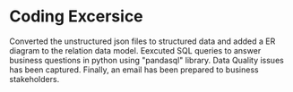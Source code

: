 # Coding Excersice
Converted the unstructured json files to structured data and added a ER diagram to the relation data model. Eexcuted SQL queries to answer business questions in python using "pandasql" library. Data Quality issues has been captured. Finally, an email has been prepared to business stakeholders.
